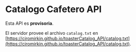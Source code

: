 # Catalogo Cafetero API

Esta API es **provisoria**. 

El servidor provee el archivo `catalog.txt` en [https://ciromirkin.github.io/toasterCatalog_API/catalog.txt](https://ciromirkin.github.io/toasterCatalog_API/catalog.txt).